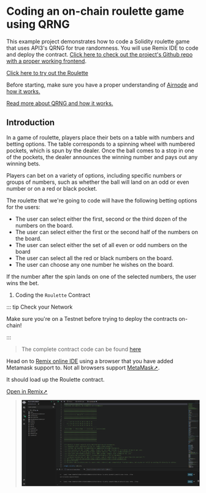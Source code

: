 # Coding an on-chain roulette game using QRNG

This example project demonstrates how to code a Solidity roulette game that uses API3's QRNG for true randomness. You will use Remix IDE to code and deploy the contract. [Click here to check out the project's Github repo with a proper working frontend]().

[Click here to try out the Roulette]()

Before starting, make sure you have a proper understanding of [Airnode]() and [how it works.]()

[Read more about QRNG and how it works.]()

## Introduction

In a game of roulette, players place their bets on a table with numbers and betting options. The table corresponds to a spinning wheel with numbered pockets, which is spun by the dealer. Once the ball comes to a stop in one of the pockets, the dealer announces the winning number and pays out any winning bets.

Players can bet on a variety of options, including specific numbers or groups of numbers, such as whether the ball will land on an odd or even number or on a red or black pocket.

The roulette that we're going to code will have the following betting options for the users:

- The user can select either the first, second or the third dozen of the numbers on the board.
- The user can select either the first or the second half of the numbers on the board.
- The user can select either the set of all even or odd numbers on the board
- The user can select all the red or black numbers on the board.
- The user can choose any one number he wishes on the board.

If the number after the spin lands on one of the selected numbers, the user wins the bet.

1. Coding the `Roulette` Contract

::: tip Check your Network

Make sure you're on a Testnet before trying to deploy the contracts on-chain!

:::

> The complete contract code can be found [here]()

Head on to [Remix online IDE]() using a browser that you have added Metamask support to. Not all browsers support [MetaMask➚]().

It should load up the Roulette contract.

[Open in Remix➚]()

> ![Remix 1](/src/SS1.png)

